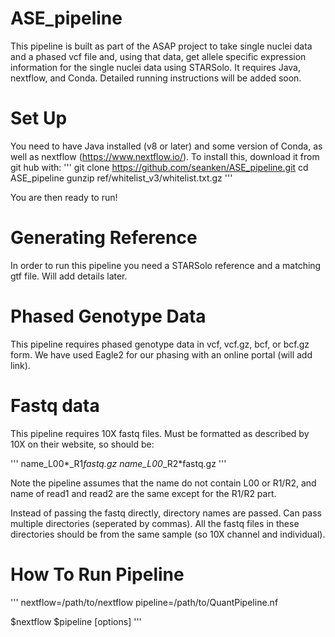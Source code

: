 # ASE_pipeline

This pipeline is built as part of the ASAP project to take single nuclei data and a phased vcf file and, using that data, get allele specific expression information for the single nuclei data using STARSolo. It requires Java, nextflow, and Conda. Detailed running instructions will be added soon.


# Set Up

You need to have Java installed (v8 or later) and some version of Conda, as well as nextflow (https://www.nextflow.io/). To install this, download it from git hub with:
'''
git clone https://github.com/seanken/ASE_pipeline.git
cd ASE_pipeline
gunzip ref/whitelist_v3/whitelist.txt.gz
'''


You are then ready to run!

# Generating Reference

In order to run this pipeline you need a STARSolo reference and a matching gtf file. Will add details later.

# Phased Genotype Data

This pipeline requires phased genotype data in vcf, vcf.gz, bcf, or bcf.gz form. We have used Eagle2 for our phasing with an online portal (will add link).

# Fastq data

This pipeline requires 10X fastq files. Must be formatted as described by 10X on their website, so should be:

'''
name_L00*_R1*fastq.gz
name_L00*_R2*fastq.gz
'''

Note the pipeline assumes that the name do not contain L00 or R1/R2, and name of read1 and read2 are the same except for the R1/R2 part.

Instead of passing the fastq directly, directory names are passed. Can pass multiple directories (seperated by commas). All the fastq files in these directories should be from the same sample (so 10X channel and individual).

# How To Run Pipeline

'''
nextflow=/path/to/nextflow
pipeline=/path/to/QuantPipeline.nf

$nextflow $pipeline [options]
'''
